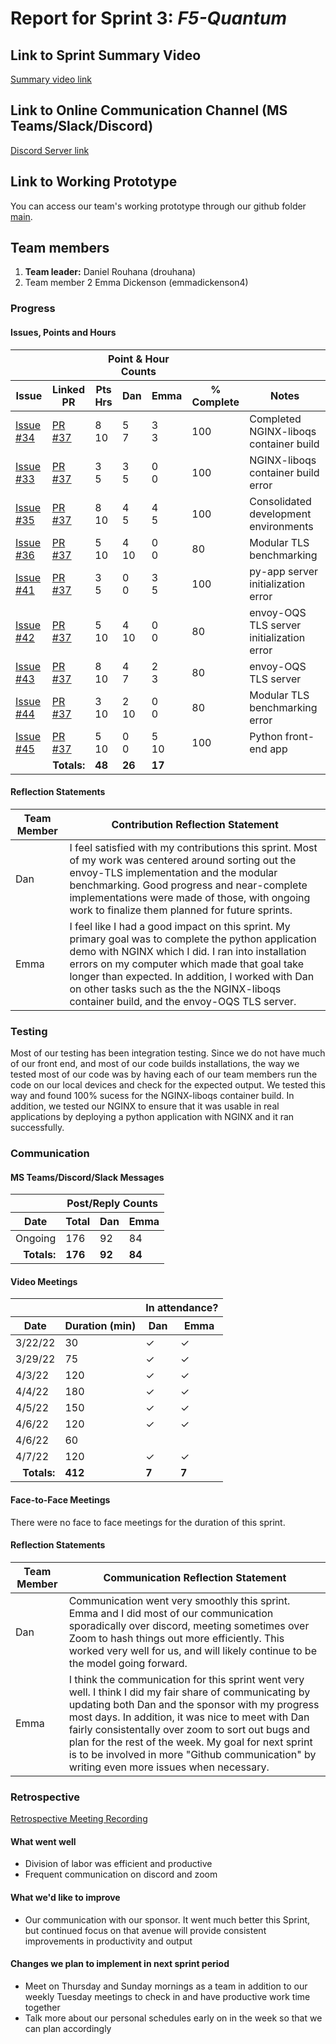 # Report for Sprint 3: *F5-Quantum*

## Link to Sprint Summary Video
[Summary video link](https://youtu.be/JY9Qe1R2A6M)

## Link to Online Communication Channel (MS Teams/Slack/Discord)
[Discord Server link](https://discord.gg/GHXFXUPkdh)

## Link to Working Prototype
You can access our team's working prototype through our github folder [main](https://github.com/wsu-cpts421-sp22/f5-quantum).

## Team members
1. **Team leader:** Daniel Rouhana (drouhana)
2. Team member 2 Emma Dickenson (emmadickenson4)


### Progress
#### Issues, Points and Hours

<table> 
  <thead>
    <tr>
      <th colspan="2"></th><th colspan="3.5">Point & Hour Counts</th><th colspan="2"></th>
    </tr> 
    <tr>
      <th>Issue</th><th>Linked PR</th><th>Pts<br>Hrs</th><th>Dan</th><th>Emma</th><th>% Complete</th><th>Notes</th>
    </tr>
  </thead> 
  <tbody>
    <tr>
      <td><a href="https://github.com/wsu-cpts421-sp22/f5-quantum/issues/34">Issue #34</a></td><td><a href="https://github.com/wsu-cpts421-sp22/f5-quantum/pull/37">PR #37</a></td><td>8<br/>10</td><td>5<br/>7</td><td>3<br/>3</td><td>100</td><td>Completed NGINX-liboqs container build</td>
    </tr>
    <tr>
      <td><a href="https://github.com/wsu-cpts421-sp22/f5-quantum/issues/33">Issue #33</a></td><td><a href="https://github.com/wsu-cpts421-sp22/f5-quantum/pull/37">PR #37</a></td><td>3<br/>5</td><td>3<br/>5</td><td>0<br/>0</td><td>100</td><td>NGINX-liboqs container build error</td>
    </tr>
    <tr>
      <td><a href="https://github.com/wsu-cpts421-sp22/f5-quantum/issues/35">Issue #35</a></td><td><a href="https://github.com/wsu-cpts421-sp22/f5-quantum/pull/37">PR #37</a></td><td>8<br/>10</td><td>4<br/>5</td><td>4<br/>5</td><td>100</td><td>Consolidated development environments</td>
    </tr>
    <tr>
      <td><a href="https://github.com/wsu-cpts421-sp22/f5-quantum/issues/36">Issue #36</a></td><td><a href="https://github.com/wsu-cpts421-sp22/f5-quantum/pull/37">PR #37</a></td><td>5<br/>10</td><td>4<br/>10</td><td>0<br/>0</td><td>80</td><td>Modular TLS benchmarking</td>
    </tr>
    <tr>
      <td><a href="https://github.com/wsu-cpts421-sp22/f5-quantum/issues/41">Issue #41</a></td><td><a href="https://github.com/wsu-cpts421-sp22/f5-quantum/pull/37">PR #37</a></td><td>3<br/>5</td><td>0<br/>0</td><td>3<br/>5</td><td>100</td><td>py-app server initialization error</td>
    </tr>
    <tr>
      <td><a href="https://github.com/wsu-cpts421-sp22/f5-quantum/issues/42">Issue #42</a></td><td><a href="https://github.com/wsu-cpts421-sp22/f5-quantum/pull/37">PR #37</a></td><td>5<br/>10</td><td>4<br/>10</td><td>0<br/>0</td><td>80</td><td>envoy-OQS TLS server initialization error</td>
    </tr>
    <tr>
      <td><a href="https://github.com/wsu-cpts421-sp22/f5-quantum/issues/43">Issue #43</a></td><td><a href="https://github.com/wsu-cpts421-sp22/f5-quantum/pull/37">PR #37</a></td><td>8<br/>10</td><td>4<br/>7</td><td>2<br/>3</td><td>80</td><td>envoy-OQS TLS server</td>
    </tr>
    <tr>
      <td><a href="https://github.com/wsu-cpts421-sp22/f5-quantum/issues/44">Issue #44</a></td><td><a href="https://github.com/wsu-cpts421-sp22/f5-quantum/pull/37">PR #37</a></td><td>3<br/>10</td><td>2<br/>10</td><td>0<br/>0</td><td>80</td><td>Modular TLS benchmarking error</td>
    </tr>
    <tr>
      <td><a href="https://github.com/wsu-cpts421-sp22/f5-quantum/issues/45">Issue #45</a></td><td><a href="https://github.com/wsu-cpts421-sp22/f5-quantum/pull/37">PR #37</a></td><td>5<br/>10</td><td>0<br/>0</td><td>5<br/>10</td><td>100</td><td>Python front-end app</td>
    </tr>
    <tr><td colspan="2" align="right"><b>Totals:</b></td><td><b>48</b></td><td><b>26</b></td><td><b>17</b></td><td></td><td colspan="2"></td>
    </tr>
  </tbody>
</table>

#### Reflection Statements
| Team Member | Contribution Reflection Statement |
|-------------|-------------------|
|Dan| I feel satisfied with my contributions this sprint. Most of my work was centered around sorting out the envoy-TLS implementation and the modular benchmarking. Good progress and near-complete implementations were made of those, with ongoing work to finalize them planned for future sprints. |
|Emma| I feel like I had a good impact on this sprint. My primary goal was to complete the python application demo with NGINX which I did. I ran into installation errors on my computer which made that goal take longer than expected. In addition, I worked with Dan on other tasks such as the the NGINX-liboqs container build, and the envoy-OQS TLS server. |


### Testing
Most of our testing has been integration testing. Since we do not have much of our front end, and most of our code builds installations, the way we tested most of our code was by having each of our team members run the code on our local devices and check for the expected output. We tested this way and found 100% sucess for the NGINX-liboqs container build. In addition, we tested our NGINX to ensure that it was usable in real applications by deploying a python application with NGINX and it ran successfully.

  
### Communication
 
#### MS Teams/Discord/Slack Messages
<table> 
  <thead>
    <tr>
      <th></th><th colspan="3">Post/Reply Counts</th>
    </tr> 
    <tr>
      <th>Date</th><th>Total</th><th>Dan</th><th>Emma</th>
    </tr>
  </thead> 
  <tbody>
    <tr>
     <td>Ongoing</td><td>176</td><td>92</td><td>84</td>
    </tr>
    <tr><td align="right"><b>Totals:</b></td><td><b>176</b></td><td><b>92</b></td><td><b>84</b></td>
    </tr>
  </tbody>
</table>

#### Video Meetings
<table> 
  <thead>
    <tr>
      <th colspan="2"></th><th colspan="4">In attendance?</th>
    </tr> 
    <tr>
      <th>Date</th><th>Duration (min)</th><th>Dan</th><th>Emma</th>
    </tr>
  </thead> 
  <tbody>
    <tr>
      <td>3/22/22</td><td>30</td><td>&check;</td><td>&check;</td>
    </tr>
    <tr>
      <td>3/29/22</td><td>75</td><td>&check;</td><td>&check;</td>
    </tr>
    <tr>
      <td>4/3/22</td><td>120</td><td>&check;</td><td>&check;</td>
    </tr>
    <tr>
      <td>4/4/22</td><td>180</td><td>&check;</td><td>&check;</td>
    </tr>
    <tr>
      <td>4/5/22</td><td>150</td><td>&check;</td><td>&check;</td>
    </tr>
    <tr>
      <td>4/6/22</td><td>120</td><td>&check;</td><td>&check;</td>
    </tr>
    <tr>
      <td>4/6/22</td><td>60</td><td></td><td></td>
    </tr>
    <tr>
      <td>4/7/22</td><td>120</td><td>&check;</td><td>&check;</td>
    </tr>
    <tr><td align="right"><b>Totals:</b></td><td><b>412</b></td><td><b>7</b></td><td><b>7</b></td>
    </tr>
  </tbody>
</table>
  
#### Face-to-Face Meetings
There were no face to face meetings for the duration of this sprint.

#### Reflection Statements
| Team Member | Communication Reflection Statement |
|-------------|-------------------|
|Dan| Communication went very smoothly this sprint. Emma and I did most of our communication sporadically over discord, meeting sometimes over Zoom to hash things out more efficiently. This worked very well for us, and will likely continue to be the model going forward. |
|Emma| I think the communication for this sprint went very well. I think I did my fair share of communicating by updating both Dan and the sponsor with my progress most days. In addition, it was nice to meet with Dan fairly consistentally over zoom to sort out bugs and plan for the rest of the week. My goal for next sprint is to be involved in more "Github communication" by writing even more issues when necessary. |

### Retrospective

[Retrospective Meeting Recording](https://wsu.zoom.us/rec/share/CY4huja015lrc3u2xI6w6wZnvPGKOiczCQlgpQu-l-xeJHE7MDAWc8yC-Eqy82EY.lft-gI_I2mVj_Yuc)


#### What went well
  - Division of labor was efficient and productive
  - Frequent communication on discord and zoom
  
 #### What we'd like to improve
  - Our communication with our sponsor. It went much better this Sprint, but continued focus on that avenue will provide consistent improvements in productivity and output
  
#### Changes we plan to implement in next sprint period
  - Meet on Thursday and Sunday mornings as a team in addition to our weekly Tuesday meetings to check in and have productive work time together
  - Talk more about our personal schedules early on in the week so that we can plan accordingly
